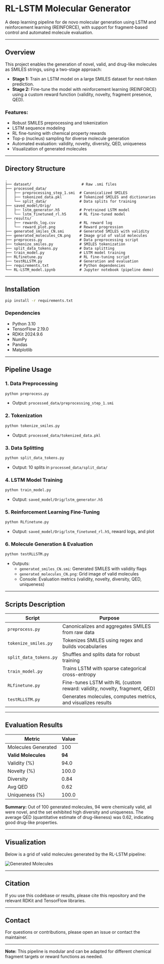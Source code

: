 # RL-LSTM Molecular Generator

A deep learning pipeline for de novo molecular generation using LSTM and reinforcement learning (REINFORCE), with support for fragment-based control and automated molecule evaluation.

---

## Overview

This project enables the generation of novel, valid, and drug-like molecules as SMILES strings, using a two-stage approach:
- **Stage 1:** Train an LSTM model on a large SMILES dataset for next-token prediction.
- **Stage 2:** Fine-tune the model with reinforcement learning (REINFORCE) using a custom reward function (validity, novelty, fragment presence, QED).

### Features:
- Robust SMILES preprocessing and tokenization  
- LSTM sequence modeling  
- RL fine-tuning with chemical property rewards  
- Top-p (nucleus) sampling for diverse molecule generation  
- Automated evaluation: validity, novelty, diversity, QED, uniqueness  
- Visualization of generated molecules  

---

## Directory Structure

```
.
├── dataset/                       # Raw .smi files
├── processed_data/
│   ├── preprocessing_step_1.smi  # Canonicalized SMILES
│   ├── tokenized_data.pkl        # Tokenized SMILES and dictionaries
│   └── split_data/               # Data splits for training
├── saved_model/Orig/
│   ├── lstm_generator.h5         # Pretrained LSTM model
│   └── lstm_finetuned_rl.h5      # RL fine-tuned model
├── results/
│   ├── rewards_log.csv           # RL reward log
│   └── reward_plot.png           # Reward progression
├── generated_smiles_CN.smi       # Generated SMILES with validity
├── generated_molecules_CN.png    # Image grid of valid molecules
├── preprocess.py                 # Data preprocessing script
├── tokenize_smiles.py            # SMILES tokenization
├── split_data_tokens.py          # Data splitting
├── train_model.py                # LSTM model training
├── RLfinetune.py                 # RL fine-tuning script
├── testRLLSTM.py                 # Generation and evaluation
├── requirements.txt              # Python dependencies
└── RL-LSTM_model.ipynb           # Jupyter notebook (pipeline demo)
```

---

## Installation

```bash
pip install -r requirements.txt
```

### Dependencies

- Python 3.10  
- TensorFlow 2.19.0  
- RDKit 2024.9.6  
- NumPy  
- Pandas  
- Matplotlib  

---

## Pipeline Usage

### 1. Data Preprocessing

```bash
python preprocess.py
```
- Output: `processed_data/preprocessing_step_1.smi`

### 2. Tokenization

```bash
python tokenize_smiles.py
```
- Output: `processed_data/tokenized_data.pkl`

### 3. Data Splitting

```bash
python split_data_tokens.py
```
- Output: 10 splits in `processed_data/split_data/`

### 4. LSTM Model Training

```bash
python train_model.py
```
- Output: `saved_model/Orig/lstm_generator.h5`

### 5. Reinforcement Learning Fine-Tuning

```bash
python RLfinetune.py
```
- Output: `saved_model/Orig/lstm_finetuned_rl.h5`, reward logs, and plot

### 6. Molecule Generation & Evaluation

```bash
python testRLLSTM.py
```
- Outputs:
  - `generated_smiles_CN.smi`: Generated SMILES with validity flags
  - `generated_molecules_CN.png`: Grid image of valid molecules
  - Console: Evaluation metrics (validity, novelty, diversity, QED, uniqueness)

---

## Scripts Description

| Script                | Purpose                                                                                 |
|-----------------------|-----------------------------------------------------------------------------------------|
| `preprocess.py`       | Canonicalizes and aggregates SMILES from raw data                                       |
| `tokenize_smiles.py`  | Tokenizes SMILES using regex and builds vocabularies                                    |
| `split_data_tokens.py`| Shuffles and splits data for robust training                                            |
| `train_model.py`      | Trains LSTM with sparse categorical cross-entropy                                       |
| `RLfinetune.py`       | Fine-tunes LSTM with RL (custom reward: validity, novelty, fragment, QED)               |
| `testRLLSTM.py`       | Generates molecules, computes metrics, and visualizes results                           |

---

## Evaluation Results

| Metric              | Value   |
|---------------------|---------|
| Molecules Generated | 100     |
| **Valid Molecules** | **94**  |
| Validity (%)        | 94.0    |
| Novelty (%)         | 100.0   |
| Diversity           | 0.84    |
| Avg QED             | 0.62    |
| Uniqueness (%)      | 100.0   |

**Summary:** Out of 100 generated molecules, 94 were chemically valid, all were novel, and the set exhibited high diversity and uniqueness. The average QED (quantitative estimate of drug-likeness) was 0.62, indicating good drug-like properties.

---

## Visualization

Below is a grid of valid molecules generated by the RL-LSTM pipeline:

![Generated Molecules](generated_molecules_CN.jpg)

---

## Citation

If you use this codebase or results, please cite this repository and the relevant RDKit and TensorFlow libraries.

---

## Contact

For questions or contributions, please open an issue or contact the maintainer.

---

**Note:** This pipeline is modular and can be adapted for different chemical fragment targets or reward functions as needed.
